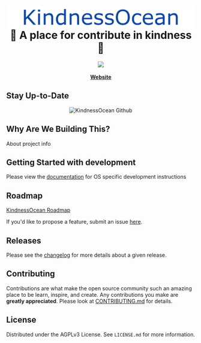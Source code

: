 <h1 align="center" style="border-bottom: none">
<b>
    <a href="https://kindnessocean.com">
        <img src="public/logo.png" alt="KindnessOcean logo" style="float: left; margin-right: 10px;" />
    </a>
    <br>
</b>
    🌊️  A place for contribute in kindness  🌊️ <br>
</h1>

<p align="center">
<a href="https://github.com/kindnessocean/kindnessocean"><img src="https://img.shields.io/github/stars/kindnessocean/kindnessocean"></a>

</p>

<p align="center">
    <a href="https://kindnessocean.com"><b>Website</b></a>
</p>

## Stay Up-to-Date

<p align="center"><img src="https://github.com/AppFlowy-IO/appflowy/blob/main/doc/imgs/howtostar.gif" alt="KindnessOcean Github" width="1000px" /></p>

## Why Are We Building This?

About project info

## Getting Started with development
Please view the [documentation](docs/DOCS.md) for OS specific development instructions

## Roadmap

[KindnessOcean Roadmap](ROADMAP.md)

If you'd like to propose a feature, submit an issue [here](https://github.com/kindnessocean/kindnessocean/issues).

## **Releases**

Please see the [changelog](RELEASES.md) for more details about a given release.

## Contributing

Contributions are what make the open source community such an amazing place to be learn, inspire, and create. Any contributions you make are **greatly appreciated**. Please look at [CONTRIBUTING.md](CONTRIBUTING.md) for details.

## License

Distributed under the AGPLv3 License. See `LICENSE.md` for more information.